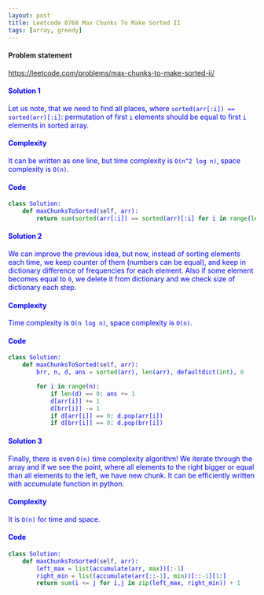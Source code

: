 ```yaml
---
layout: post
title: Leetcode 0768 Max Chunks To Make Sorted II
tags: [array, greedy]
---
```


#### Problem statement

<a href="https://leetcode.com/problems/max-chunks-to-make-sorted-ii/"> <font color = blue>https://leetcode.com/problems/max-chunks-to-make-sorted-ii/

#### Solution 1
Let us note, that we need to find all places, where `sorted(arr[:i]) == sorted(arr)[:i]`: permutation of first `i` elements should be equal to first `i` elements in sorted array. 

#### Complexity
It can be written as one line, but time complexity is `O(n^2 log n)`, space complexity is `O(n)`.

#### Code
```python
class Solution:
    def maxChunksToSorted(self, arr):
        return sum(sorted(arr[:i]) == sorted(arr)[:i] for i in range(len(arr)))
```

#### Solution 2
We can improve the previous idea, but now, instead of sorting elements each time, we keep counter of them (numbers can be equal), and keep in dictionary difference of frequencies for each element. Also if some element becomes equal to `0`, we delete it from dictionary and we check size of dictionary each step.

#### Complexity
Time complexity is `O(n log n)`, space complexity is `O(n)`.

#### Code
```python
class Solution:
    def maxChunksToSorted(self, arr):
        brr, n, d, ans = sorted(arr), len(arr), defaultdict(int), 0

        for i in range(n):
            if len(d) == 0: ans += 1
            d[arr[i]] += 1
            d[brr[i]] -= 1
            if d[arr[i]] == 0: d.pop(arr[i])
            if d[brr[i]] == 0: d.pop(brr[i])
```

#### Solution 3
Finally, there is even `O(n)` time complexity algorithm! We iterate through the array and if we see the point, where all elements to the right bigger or equal than all elements to the left, we have new chunk. It can be efficiently written with accumulate function in python.

#### Complexity
It is `O(n)` for time and space.

#### Code
```python
class Solution:
    def maxChunksToSorted(self, arr):
        left_max = list(accumulate(arr, max))[:-1]
        right_min = list(accumulate(arr[::-1], min))[::-1][1:]
        return sum(i <= j for i,j in zip(left_max, right_min)) + 1
```


